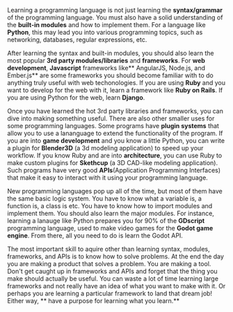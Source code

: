 Learning a programming language is not just learning the **syntax/grammar** of the programming language. You must also have a solid understanding of the **built-in modules** and how to implement them. For a language like **Python**, this may lead you into various programming topics, such as networking, databases, regular expressions, etc. 

After learning the syntax and built-in modules, you should also learn the most popular **3rd party modules/libraries** and **frameworks**. For **web development**, **Javascript** frameworks like** AngularJS, Node.js, and Ember.js** are some frameworks you should become familiar with to do anything truly useful with web techonologies. If you are using **Ruby** and you want to develop for the web with it, learn a framework like **Ruby on Rails**. If you are using Python for the web,  learn **Django**.

Once you have learned the hot 3rd party libraries and frameworks, you can dive into making something useful. There are also other smaller uses for some programming languages. Some programs have **plugin systems** that allow you to use a lananguage to extend the functionality of the program. If you are into **game development** and you know a little Python, you can write a plugin for **Blender3D** (a 3d modeling application) to speed up your workflow. If you know Ruby and are into **architecture**, you can use Ruby to make custom plugins for **Skethcup** (a 3D CAD-like modeling application). Such programs have very good **APIs**(Application Programming Interfaces) that make it easy to interact with it using your programming language. 

New programming languages pop up all of the time, but most of them have the same basic logic system. You have to know what a variable is, a function is, a class is etc. You have to know how to import modules and implement them. You should also learn the major modules. For instance, learning a lanauge like Python prepares you for 90% of the **GDscript** programming language, used to make video games for the **Godot game engine**. From there, all you need to do is learn the Godot API.

The most important skill to aquire other than learning syntax, modules, frameworks, and APIs is to know how to solve problems. 
At the end the day  you are making a product that solves a problem. You are making a tool. Don't get caught up in frameworks and APIs and forget that the thing you make should actually be useful. You can waste a lot of time learning large frameworks and not really have an idea of what you want to make with it. Or perhaps you are learning a particular framework to land that dream job! Either way, ** have a purpose for learning what you learn.** 

